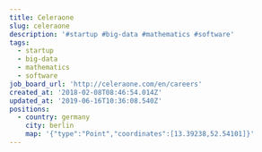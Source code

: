 ```yaml
---
title: Celeraone
slug: celeraone
description: '#startup #big-data #mathematics #software'
tags:
  - startup
  - big-data
  - mathematics
  - software
job_board_url: 'http://celeraone.com/en/careers'
created_at: '2018-02-08T08:46:54.014Z'
updated_at: '2019-06-16T10:36:08.540Z'
positions:
  - country: germany
    city: berlin
    map: '{"type":"Point","coordinates":[13.39238,52.54101]}'
---
```


